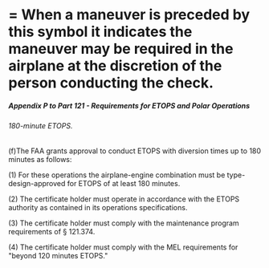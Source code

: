 
# = When a maneuver is preceded by this symbol it indicates the maneuver may be required in the airplane at the discretion of the person conducting the check.
##### Appendix P to Part 121 - Requirements for ETOPS and Polar Operations
###### 180-minute ETOPS.

(f)The FAA grants approval to conduct ETOPS with diversion times up to 180 minutes as follows:

(1) For these operations the airplane-engine combination must be type-design-approved for ETOPS of at least 180 minutes.

(2) The certificate holder must operate in accordance with the ETOPS authority as contained in its operations specifications.

(3) The certificate holder must comply with the maintenance program requirements of § 121.374.

(4) The certificate holder must comply with the MEL requirements for "beyond 120 minutes ETOPS."
